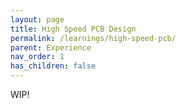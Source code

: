 ```yaml
---
layout: page
title: High Speed PCB Design
permalink: /learnings/high-speed-pcb/
parent: Experience
nav_order: 1
has_children: false
---
```


WIP!
